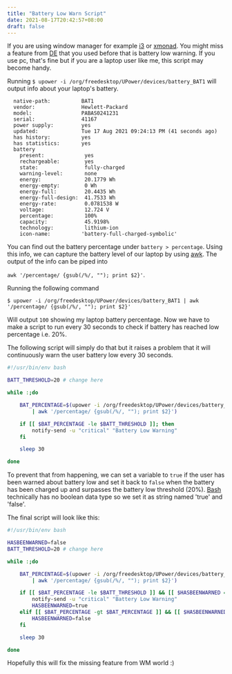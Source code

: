 ```yaml
---
title: "Battery Low Warn Script"
date: 2021-08-17T20:42:57+08:00
draft: false
---
```


If you are using window manager for example [i3](https://i3wm.org/) or
[xmonad](https://xmonad.org/). You might miss a feature from
[DE](https://en.wikipedia.org/wiki/Desktop_environment) that you used before
that is battery low warning. If you use pc, that's fine but if you are a laptop
user like me, this script may become handy.

Running `$ upower -i /org/freedesktop/UPower/devices/battery_BAT1` will output
info about your laptop's battery.
```
  native-path:          BAT1
  vendor:               Hewlett-Packard
  model:                PABAS0241231
  serial:               41167
  power supply:         yes
  updated:              Tue 17 Aug 2021 09:24:13 PM (41 seconds ago)
  has history:          yes
  has statistics:       yes
  battery
    present:             yes
    rechargeable:        yes
    state:               fully-charged
    warning-level:       none
    energy:              20.1779 Wh
    energy-empty:        0 Wh
    energy-full:         20.4435 Wh
    energy-full-design:  41.7533 Wh
    energy-rate:         0.0781538 W
    voltage:             12.724 V
    percentage:          100%
    capacity:            45.9198%
    technology:          lithium-ion
    icon-name:          'battery-full-charged-symbolic'
```

You can find out the battery percentage under `battery > percentage`.  Using
this info, we can capture the battery level of our laptop by using
[awk](https://en.wikipedia.org/wiki/AWK).  The output of the info can be piped
into 

`awk '/percentage/ {gsub(/%/, ""); print $2}'`. 

Running the following command 

`$ upower -i /org/freedesktop/UPower/devices/battery_BAT1 | awk '/percentage/
{gsub(/%/, ""); print $2}'` 

Will output `100` showing my laptop battery percentage. Now we have to make a
script to run every 30 seconds to check if battery has reached low percentage
i.e. 20%. 

The following script will simply do that but it raises a problem that it will
continuously warn the user battery low every 30 seconds.

```sh
#!/usr/bin/env bash

BATT_THRESHOLD=20 # change here

while :;do

	BAT_PERCENTAGE=$(upower -i /org/freedesktop/UPower/devices/battery_BAT1 \
		| awk '/percentage/ {gsub(/%/, ""); print $2}')

	if [[ $BAT_PERCENTAGE -le $BATT_THRESHOLD ]]; then
		notify-send -u "critical" "Battery Low Warning"
	fi

	sleep 30

done
```

To prevent that from happening, we can set a variable to `true` if the user has
been warned about battery low and set it back to `false` when the battery has
been charged up and surpasses the battery low threshold (20%).
[Bash](https://www.gnu.org/software/bash/) technically has no boolean data type
so we set it as string named 'true' and 'false'.

The final script will look like this:
```sh
#!/usr/bin/env bash

HASBEENWARNED=false
BATT_THRESHOLD=20 # change here

while :;do

	BAT_PERCENTAGE=$(upower -i /org/freedesktop/UPower/devices/battery_BAT1 \
		| awk '/percentage/ {gsub(/%/, ""); print $2}')

	if [[ $BAT_PERCENTAGE -le $BATT_THRESHOLD ]] && [[ $HASBEENWARNED = false ]]; then
		notify-send -u "critical" "Battery Low Warning"
		HASBEENWARNED=true
	elif [[ $BAT_PERCENTAGE -gt $BAT_PERCENTAGE ]] && [[ $HASBEENWARNED = true ]]; then
		HASBEENWARNED=false
	fi

	sleep 30

done
```

Hopefully this will fix the missing feature from WM world :)
